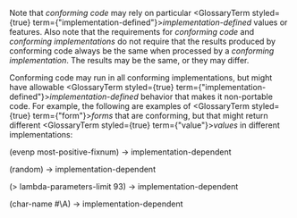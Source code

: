  



Note that *conforming code* may rely on particular <GlossaryTerm styled={true} term={"implementation-defined"}><i>implementation-defined</i></GlossaryTerm> values or features. Also note that the requirements for *conforming code* and *conforming implementations* do not require that the results produced by conforming code always be the same when processed by a *conforming implementation*. The results may be the same, or they may differ. 



Conforming code may run in all conforming implementations, but might have allowable <GlossaryTerm styled={true} term={"implementation-defined"}><i>implementation-defined</i></GlossaryTerm> behavior that makes it non-portable code. For example, the following are examples of <GlossaryTerm styled={true} term={"form"}><i>forms</i></GlossaryTerm> that are conforming, but that might return different <GlossaryTerm styled={true} term={"value"}><i>values</i></GlossaryTerm> in different implementations: 



(evenp most-positive-fixnum) → implementation-dependent 



(random) → implementation-dependent 



(&gt; lambda-parameters-limit 93) → implementation-dependent 



(char-name #\A) → implementation-dependent 



